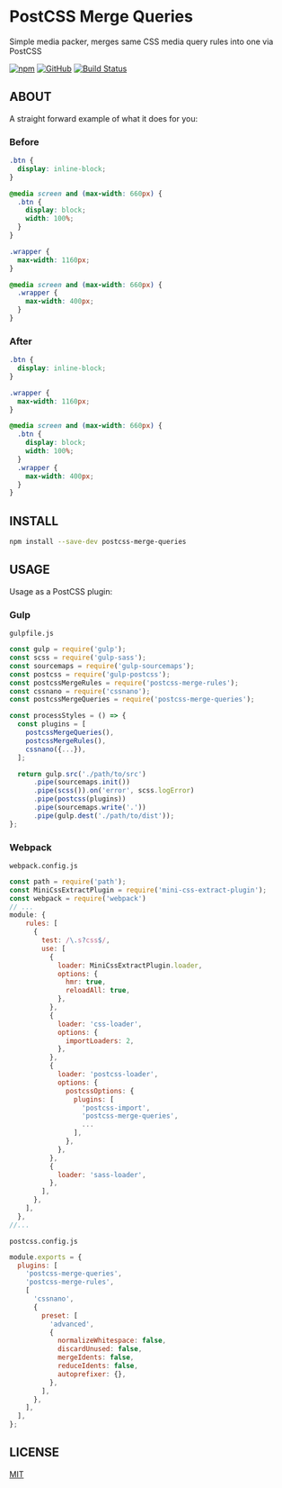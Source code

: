 # PostCSS Merge Queries

Simple media packer, merges same CSS media query rules into one via PostCSS

[![npm](https://img.shields.io/npm/v/postcss-merge-queries)](https://www.npmjs.com/package/postcss-merge-queries)
[![GitHub](https://img.shields.io/github/license/n19htz/postcss-merge-queries)](https://github.com/n19htz/postcss-merge-queries/blob/master/LICENSE)
[![Build Status](https://travis-ci.org/n19htz/postcss-merge-queries.svg?branch=master)](https://travis-ci.org/n19htz/postcss-merge-queries)

## ABOUT

A straight forward example of what it does for you:

### Before

```css
.btn {
  display: inline-block;
}

@media screen and (max-width: 660px) {
  .btn {
    display: block;
    width: 100%;
  }
}

.wrapper {
  max-width: 1160px;
}

@media screen and (max-width: 660px) {
  .wrapper {
    max-width: 400px;
  }
}
```

### After

```css
.btn {
  display: inline-block;
}

.wrapper {
  max-width: 1160px;
}

@media screen and (max-width: 660px) {
  .btn {
    display: block;
    width: 100%;
  }
  .wrapper {
    max-width: 400px;
  }
}
```

## INSTALL

```bash
npm install --save-dev postcss-merge-queries
```

## USAGE

Usage as a PostCSS plugin:

### Gulp

`gulpfile.js`

```javascript
const gulp = require('gulp');
const scss = require('gulp-sass');
const sourcemaps = require('gulp-sourcemaps');
const postcss = require('gulp-postcss');
const postcssMergeRules = require('postcss-merge-rules');
const cssnano = require('cssnano');
const postcssMergeQueries = require('postcss-merge-queries');

const processStyles = () => {
  const plugins = [
    postcssMergeQueries(),
    postcssMergeRules(),
    cssnano({...}),
  ];

  return gulp.src('./path/to/src')
      .pipe(sourcemaps.init())
      .pipe(scss()).on('error', scss.logError)
      .pipe(postcss(plugins))
      .pipe(sourcemaps.write('.'))
      .pipe(gulp.dest('./path/to/dist'));
};
```

### Webpack

`webpack.config.js`

```javascript
const path = require('path');
const MiniCssExtractPlugin = require('mini-css-extract-plugin');
const webpack = require('webpack')
// ...
module: {
    rules: [
      {
        test: /\.s?css$/,
        use: [
          {
            loader: MiniCssExtractPlugin.loader,
            options: {
              hmr: true,
              reloadAll: true,
            },
          },
          {
            loader: 'css-loader',
            options: {
              importLoaders: 2,
            },
          },
          {
            loader: 'postcss-loader',
            options: {
              postcssOptions: {
                plugins: [
                  'postcss-import',
                  'postcss-merge-queries',
                  ...
                ],
              },
            },
          },
          {
            loader: 'sass-loader',
          },
        ],
      },
    ],
  },
//...
```

`postcss.config.js`

```javascript
module.exports = {
  plugins: [
    'postcss-merge-queries',
    'postcss-merge-rules',
    [
      'cssnano',
      {
        preset: [
          'advanced',
          {
            normalizeWhitespace: false,
            discardUnused: false,
            mergeIdents: false,
            reduceIdents: false,
            autoprefixer: {},
          },
        ],
      },
    ],
  ],
};
```

## LICENSE

[MIT](https://github.com/n19htz/postcss-merge-queries/blob/master/LICENSE)

